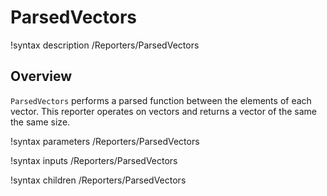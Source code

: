 # ParsedVectors

!syntax description /Reporters/ParsedVectors

## Overview

`ParsedVectors` performs a parsed function between the elements of each vector.  This reporter operates on vectors and returns a vector of the same the same size.

!syntax parameters /Reporters/ParsedVectors

!syntax inputs /Reporters/ParsedVectors

!syntax children /Reporters/ParsedVectors
